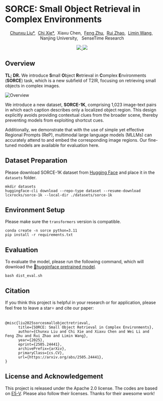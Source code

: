 # SORCE: Small Object Retrieval in Complex Environments

<p align="center">
      <a href="https://scholar.google.com.hk/citations?user=dvUKnKEAAAAJ&hl=en" target='_blank'>Chunxu Liu*</a>,&nbsp;
      <a href="https://scholar.google.com/citations?user=1Yz2NrEAAAAJ&hl=en" target='_blank'>Chi Xie*</a>,&nbsp;
      <a>Xiaxu Chen</a>,&nbsp;
      <a href="https://scholar.google.com/citations?user=oO53gjEAAAAJ&hl=en" target='_blank'>Feng Zhu</a>,&nbsp;
      <a href="https://scholar.google.com/citations?user=1c9oQNMAAAAJ&hl=en" target='_blank'>Rui Zhao</a>,&nbsp;
      <a href="https://scholar.google.com.hk/citations?user=HEuN8PcAAAAJ&hl=en" target='_blank'>Limin Wang</a>,&nbsp;
    <br>
  Nanjing University, &nbsp; SenseTime Research
  </p>

<p align="center">
  <a href="https://arxiv.org/abs/2505.24441" target='_blank'>
    <img src="https://img.shields.io/badge/Paper-📕-red">
  </a> 
  <a href="https://huggingface.co/datasets/lcxrocks/sorce-1k" target='_blank'>
    <img src="https://img.shields.io/badge/Dataset Page-🤗-yellow">
  </a>
</p>

## Overview

**TL; DR.** We introduce **S**mall **O**bject **R**etrieval in **C**omplex **E**nvironments (**SORCE**) task, 
which is a new subfield of T2IR, focusing on retrieving small objects in complex images. 

![Overview](./assets/overview.png)

We introduce a new dataset, **SORCE-1K**, comprising 1,023 image-text pairs in which each caption describes only 
a localized object region. This design explicitly avoids providing contextual clues from the broader scene, thereby 
preventing models from exploiting shortcut cues. 

Additionally, we demonstrate that with the use of simple yet effective Regional Prompts (ReP), multimodal large 
language models (MLLMs) can accurately attend to and embed the corresponding image regions. Our fine-tuned models 
are available for evaluation here.



## Dataset Preparation
Please download SORCE-1K dataset from [Hugging Face](https://huggingface.co/datasets/sgm-vfi/sorce-1k) and place it in the `datasets` folder.

```commandline
mkdir datasets
huggingface-cli download --repo-type dataset --resume-download lcxrocks/sorce-1k --local-dir ./datasets/sorce-1k
```


## Environment Setup
Please make sure the `transformers` version is compatible. 

```commandline
conda create -n sorce python=3.11
pip install -r requirements.txt
```
## Evaluation
To evaluate the model, please run the following command, which will download the [🤗hugginface pretrained model](https://huggingface.co/lcxrocks/e5-v-ReP/).

```commandline
bash dist_eval.sh
```


## Citation


If you think this project is helpful in your research or for application, please feel free to leave a star⭐️ and cite our paper:


```

@misc{liu2025sorcesmallobjectretrieval,
      title={SORCE: Small Object Retrieval in Complex Environments}, 
      author={Chunxu Liu and Chi Xie and Xiaxu Chen and Wei Li and Feng Zhu and Rui Zhao and Limin Wang},
      year={2025},
      eprint={2505.24441},
      archivePrefix={arXiv},
      primaryClass={cs.CV},
      url={https://arxiv.org/abs/2505.24441}, 
}

```

## License and Acknowledgement
This project is released under the Apache 2.0 license. 
The codes are based on [E5-V](https://github.com/kongds/E5-V). 
Please also follow their licenses. Thanks for their awesome work!